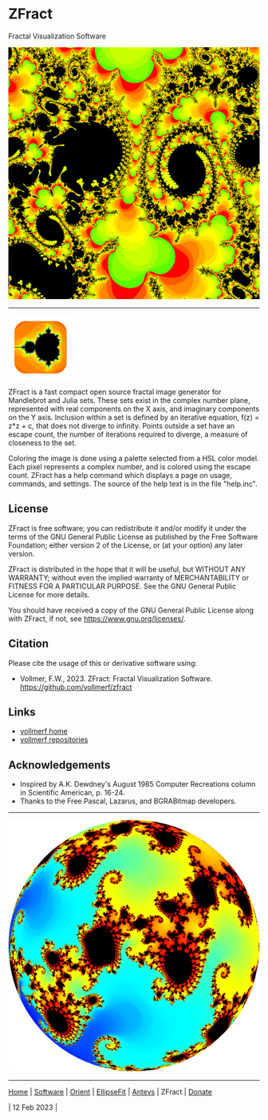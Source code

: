 # ZFract
Fractal Visualization Software 

![Julia](images/julia.png)

---

![ZFract](../images/ZFractIcon.png)

ZFract is a fast compact open source fractal image generator for Mandlebrot and Julia sets. These sets exist in the complex number plane, represented with real components on the X axis, and imaginary components on the Y axis. Inclusion within a set is defined by an iterative equation, f(z) = z*z + c, that does not diverge to infinity. Points outside a set have an escape count, the number of iterations required to diverge, a measure of closeness to the set.

Coloring the image is done using a palette selected from a HSL color model. Each pixel represents a complex number, and is colored using the escape count. ZFract has a help command which displays a page on usage, commands, and settings. The source of the help text is in the file "help.inc".

## License

ZFract is free software; you can redistribute it and/or modify it under the terms of the GNU General Public License as published by the Free Software Foundation; either version 2 of the License, or (at your option) any later version.

ZFract is distributed in the hope that it will be useful, but WITHOUT ANY WARRANTY; without even the implied warranty of MERCHANTABILITY or FITNESS FOR A PARTICULAR PURPOSE. See the GNU General Public License for more details.

You should have received a copy of the GNU General Public License along with ZFract, if not, see <https://www.gnu.org/licenses/>.

## Citation
Please cite the usage of this or derivative software using: 

* Vollmer, F.W., 2023. ZFract: Fractal Visualization Software. https://github.com/vollmerf/zfract

## Links

* [vollmerf home](https://vollmerf.github.io/)
* [vollmerf repositories](https://github.com/vollmerf)

## Acknowledgements
* Inspired by A.K. Dewdney's August 1985 Computer Recreations column in Scientific American, p. 16-24. 
* Thanks to the Free Pascal, Lazarus, and BGRABitmap developers.

--- 

![Julia](images/julia2.png)

---

[Home](../) | [Software](../software/) | [Orient](../orient/) | [EllipseFit](../ellipsefit/) | [Antevs](../antevs/) | ZFract | [Donate](../donate/)	

| 12 Feb 2023 |
